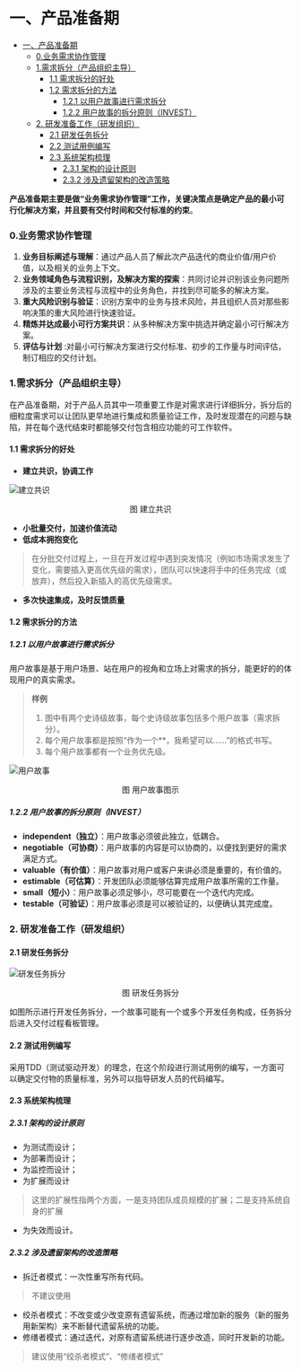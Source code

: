 一、产品准备期
=============
- [一、产品准备期](#一、产品准备期)
    - [0.业务需求协作管理](#0业务需求协作管理)
    - [1.需求拆分（产品组织主导）](#1需求拆分（产品组织主导）)
      - [1.1 需求拆分的好处](#1-1需求拆分的好处)
      - [1.2 需求拆分的方法](#1-2需求拆分的方法)
        - [1.2.1 以用户故事进行需求拆分](#1-2-1以用户故事进行需求拆分)
        - [1.2.2 用户故事的拆分原则（INVEST）](#1-2-2用户故事的拆分原则（-invest）)
    - [2. 研发准备工作（研发组织）](#2研发准备工作（研发组织）)
      - [2.1 研发任务拆分](#2-1研发任务拆分)
      - [2.2 测试用例编写](#2-2测试用例编写)
      - [2.3 系统架构梳理](#2-3系统架构梳理)
        - [2.3.1 架构的设计原则](#2-3-1架构的设计原则)
        - [2.3.2 涉及遗留架构的改造策略](#2-3-2涉及遗留架构的改造策略)

**产品准备期主要是做“业务需求协作管理”工作，关键决策点是确定产品的最小可行化解决方案，并且要有交付时间和交付标准的约束**。

### 0.业务需求协作管理
1. **业务目标阐述与理解**：通过产品人员了解此次产品迭代的商业价值/用户价值，以及相关的业务上下文。
2. **业务领域角色与流程识别，及解决方案的探索**：共同讨论并识别该业务问题所涉及的主要业务流程与流程中的业务角色，并找到尽可能多的解决方案。 
3. **重大风险识别与验证**：识别方案中的业务与技术风险，并且组织人员对那些影响决策的重大风险进行快速验证。 
4. **精炼并达成最小可行方案共识**：从多种解决方案中挑选并确定最小可行解决方案。 
5. **评估与计划** :对最小可行解决方案进行交付标准、初步的工作量与时间评估，制订相应的交付计划。

### 1.需求拆分（产品组织主导）
在产品准备期，对于产品人员其中一项重要工作是对需求进行详细拆分，拆分后的细粒度需求可以让团队更早地进行集成和质量验证工作，及时发现潜在的问题与缺陷，并在每个迭代结束时都能够交付包含相应功能的可工作软件。 
#### 1.1 需求拆分的好处
- **建立共识，协调工作**

![建立共识](https://github.com/yaocoder/Architect-CTO-growth/blob/master/DevOps%E6%8C%81%E7%BB%AD%E4%BA%A4%E4%BB%98%E4%BD%93%E7%B3%BB/%E6%B5%81%E7%A8%8B%E5%8F%8A%E6%96%B9%E6%B3%95/image/%E5%BB%BA%E7%AB%8B%E5%85%B1%E8%AF%86.jpg)
<center>图 建立共识</center>

- **小批量交付，加速价值流动**
- **低成本拥抱变化**
>在分批交付过程上，一旦在开发过程中遇到突发情况（例如市场需求发生了变化，需要插入更高优先级的需求），团队可以快速将手中的任务完成（或放弃），然后投入新插入的高优先级需求。 
- **多次快速集成，及时反馈质量**

#### 1.2 需求拆分的方法
##### 1.2.1 以用户故事进行需求拆分
用户故事是基于用户场景、站在用户的视角和立场上对需求的拆分，能更好的的体现用户的真实需求。
>**样例**
>1. 图中有两个史诗级故事，每个史诗级故事包括多个用户故事（需求拆分）。 
>2. 每个用户故事都是按照“作为一个**，我希望可以……”的格式书写。 
>3. 每个用户故事都有一个业务优先级。 
>
![用户故事](https://github.com/yaocoder/Architect-CTO-growth/blob/master/DevOps%E6%8C%81%E7%BB%AD%E4%BA%A4%E4%BB%98%E4%BD%93%E7%B3%BB/%E6%B5%81%E7%A8%8B%E5%8F%8A%E6%96%B9%E6%B3%95/image/%E7%94%A8%E6%88%B7%E6%95%85%E4%BA%8B.jpg)
<center>图 用户故事图示</center>

##### 1.2.2 用户故事的拆分原则（INVEST）
- **independent（独立）**：用户故事必须彼此独立，低耦合。 
- **negotiable（可协商）**：用户故事的内容是可以协商的，以便找到更好的需求满足方式。
- **valuable（有价值）**：用户故事对用户或客户来讲必须是重要的，有价值的。 
- **estimable（可估算）**：开发团队必须能够估算完成用户故事所需的工作量。 
- **small（短小）**：用户故事必须足够小，尽可能要在一个迭代内完成。
- **testable（可验证）**：用户故事必须是可以被验证的，以便确认其完成度。

### 2. 研发准备工作（研发组织）
#### 2.1 研发任务拆分

![研发任务拆分](https://github.com/yaocoder/Architect-CTO-growth/blob/master/DevOps%E6%8C%81%E7%BB%AD%E4%BA%A4%E4%BB%98%E4%BD%93%E7%B3%BB/%E6%B5%81%E7%A8%8B%E5%8F%8A%E6%96%B9%E6%B3%95/image/%E7%A0%94%E5%8F%91%E4%BB%BB%E5%8A%A1%E6%8B%86%E5%88%86.jpg)
<center>图 研发任务拆分</center>

如图所示进行开发任务拆分，一个故事可能有一个或多个开发任务构成，任务拆分后进入交付过程看板管理。

#### 2.2 测试用例编写
采用TDD（测试驱动开发）的理念，在这个阶段进行测试用例的编写，一方面可以确定交付物的质量标准，另外可以指导研发人员的代码编写。

#### 2.3 系统架构梳理
##### 2.3.1 架构的设计原则
- 为测试而设计；
- 为部署而设计；
- 为监控而设计；
- 为扩展而设计
>这里的扩展性指两个方面，一是支持团队成员规模的扩展；二是支持系统自身的扩展
- 为失效而设计。
##### 2.3.2 涉及遗留架构的改造策略
- 拆迁者模式：一次性重写所有代码。
>不建议使用
- 绞杀者模式：不改变或少改变原有遗留系统，而通过增加新的服务（新的服务用新架构）来不断替代遗留系统的功能。
- 修缮者模式：通过迭代，对原有遗留系统进行逐步改造，同时开发新的功能。
>建议使用“绞杀者模式”、“修缮者模式”
